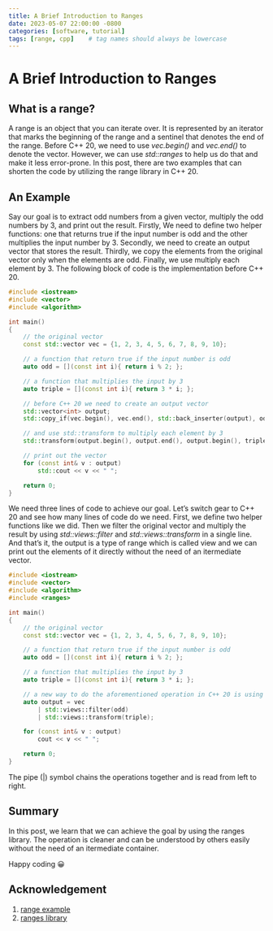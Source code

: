 ```yaml
---
title: A Brief Introduction to Ranges
date: 2023-05-07 22:00:00 -0800
categories: [software, tutorial]
tags: [range, cpp]    # tag names should always be lowercase
---
```



# A Brief Introduction to Ranges

## What is a range?
A range is an object that you can iterate over. It is represented by an iterator that marks the beginning of the range and a sentinel that denotes the end of the range. Before C++ 20, we need to use *vec.begin()* and *vec.end()* to denote the vector. However, we can use *std::ranges* to help us do that and make it less error-prone. In this post, there are two examples that can shorten the code by utilizing the range library in C++ 20.

## An Example
Say our goal is to extract odd numbers from a given vector, multiply the odd numbers by 3, and print out the result. Firstly, We need to define two helper functions: one that returns true if the input number is odd and the other multiplies the input number by 3. Secondly, we need to create an output vector that stores the result. Thirdly, we copy the elements from the original vector only when the elements are odd. Finally, we use multiply each element by 3. The following block of code is the implementation before C++ 20.

```cpp
#include <iostream>
#include <vector>
#include <algorithm>

int main()
{
    // the original vector
    const std::vector vec = {1, 2, 3, 4, 5, 6, 7, 8, 9, 10};

    // a function that return true if the input number is odd
    auto odd = [](const int i){ return i % 2; };

    // a function that multiplies the input by 3
    auto triple = [](const int i){ return 3 * i; };

    // before C++ 20 we need to create an output vector
    std::vector<int> output;
    std::copy_if(vec.begin(), vec.end(), std::back_inserter(output), odd);

    // and use std::transform to multiply each element by 3
    std::transform(output.begin(), output.end(), output.begin(), triple);

    // print out the vector
    for (const int& v : output)
        std::cout << v << " ";

    return 0;
}
```

We need three lines of code to achieve our goal. Let’s switch gear to C++ 20 and see how many lines of code do we need. First, we define two helper functions like we did. Then we filter the original vector and multiply the result by using *std::views::filter* and *std::views::transform* in a single line. And that’s it, the output is a type of range which is called view and we can print out the elements of it directly without the need of an itermediate vector.

```cpp
#include <iostream>
#include <vector>
#include <algorithm>
#include <ranges>

int main()
{
    // the original vector
    const std::vector vec = {1, 2, 3, 4, 5, 6, 7, 8, 9, 10};

    // a function that return true if the input number is odd
    auto odd = [](const int i){ return i % 2; };

    // a function that multiplies the input by 3
    auto triple = [](const int i){ return 3 * i; };

    // a new way to do the aforementioned operation in C++ 20 is using std::view
    auto output = vec
        | std::views::filter(odd)
        | std::views::transform(triple);

    for (const int& v : output)
        cout << v << " ";

    return 0;
}
```

The pipe (|) symbol chains the operations together and is read from left to right.

## Summary
In this post, we learn that we can achieve the goal by using the ranges library. The operation is cleaner and can be understood by others easily without the need of an itermediate container.

Happy coding 😀

## Acknowledgement
1. [range example](https://learn.microsoft.com/en-us/cpp/standard-library/ranges?view=msvc-170) 
2. [ranges library](https://en.cppreference.com/w/cpp/ranges)
